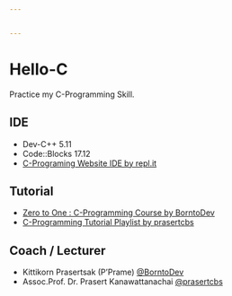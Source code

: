 ```yaml
---


---
```


<h1 id="hello-c">Hello-C</h1>
<p>Practice my C-Programming Skill.</p>
<h2 id="ide">IDE</h2>
<ul>
<li>Dev-C++ 5.11</li>
<li>Code::Blocks 17.12</li>
<li><a href="repl.it/languages/c">C-Programing Website IDE by repl.it</a></li>
</ul>
<h2 id="tutorial">Tutorial</h2>
<ul>
<li><a href="https://borntodev.teachable.com/courses/enrolled/218751">Zero to One : C-Programming Course by BorntoDev</a></li>
<li><a href="https://www.youtube.com/playlist?list=PLoTScYm9O0GHHgz0S1tSyIl7vkG0y105z">C-Programming Tutorial Playlist by prasertcbs</a></li>
</ul>
<h2 id="coach--lecturer">Coach / Lecturer</h2>
<ul>
<li>Kittikorn Prasertsak (P’Prame) <a href="http://www.borntodev.com">@BorntoDev</a></li>
<li>Assoc.Prof. Dr. Prasert Kanawattanachai <a href="https://www.youtube.com/user/prasertcbs/featured">@prasertcbs</a></li>
</ul>

